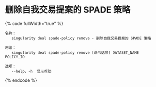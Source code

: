 # 删除自我交易提案的 SPADE 策略

{% code fullWidth="true" %}
```
名称：
   singularity deal spade-policy remove - 删除自我交易提案的 SPADE 策略

用法：
   singularity deal spade-policy remove [命令选项] DATASET_NAME POLICY_ID

选项：
   --help，-h  显示帮助
```
{% endcode %}